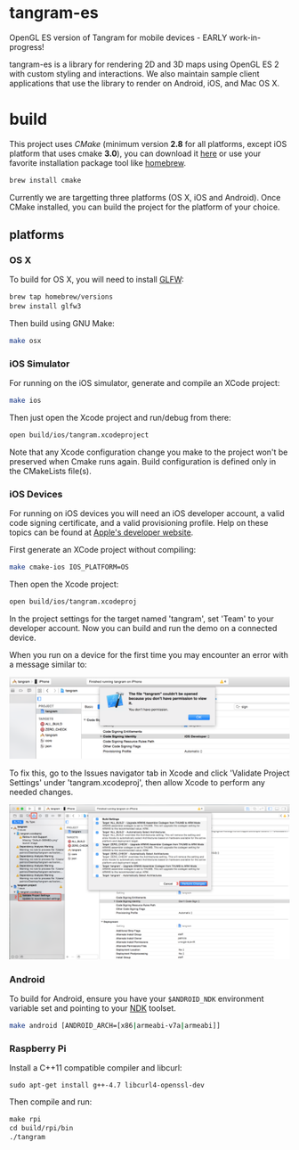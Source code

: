 tangram-es
==========

OpenGL ES version of Tangram for mobile devices - EARLY work-in-progress!

tangram-es is a library for rendering 2D and 3D maps using OpenGL ES 2 with custom styling and interactions. We also maintain sample client applications that use the library to render on Android, iOS, and Mac OS X. 

build
=====
This project uses _CMake_ (minimum version **2.8** for all platforms, except iOS platform that uses cmake **3.0**), you can download it [here](http://www.cmake.org/download/) or use your favorite installation package tool like [homebrew](http://brew.sh/).

```bash
brew install cmake
```

Currently we are targetting three platforms (OS X, iOS and Android). Once CMake installed, you can build the project for the platform of your choice. 

## platforms ##

### OS X ###
To build for OS X, you will need to install [GLFW](http://www.glfw.org/): 

```bash
brew tap homebrew/versions
brew install glfw3
```

Then build using GNU Make:

```bash
make osx
```

### iOS Simulator ###
For running on the iOS simulator, generate and compile an XCode project:

```bash
make ios
```

Then just open the Xcode project and run/debug from there: 

```bash
open build/ios/tangram.xcodeproject
```

Note that any Xcode configuration change you make to the project won't be preserved when Cmake runs again. Build configuration is defined only in the CMakeLists file(s).

### iOS Devices ###
For running on iOS devices you will need an iOS developer account, a valid code signing certificate, and a valid provisioning profile. Help on these topics can be found at [Apple's developer website](http://developer.apple.com). 

First generate an XCode project without compiling:

```bash
make cmake-ios IOS_PLATFORM=OS
```

Then open the Xcode project:

```bash
open build/ios/tangram.xcodeproj
```

In the project settings for the target named 'tangram', set 'Team' to your developer account. Now you can build and run the demo on a connected device.

When you run on a device for the first time you may encounter an error with a message similar to:

![`The file ... couldn’t be opened because you don’t have permission to view it.`](images/ios-00-error.png)

To fix this, go to the Issues navigator tab in Xcode and click 'Validate Project Settings' under 'tangram.xcodeproj', then allow Xcode to perform any needed changes.

![Steps](images/ios-00-steps.png)

### Android ###
To build for Android, ensure you have your `$ANDROID_NDK` environment variable set and pointing to your [NDK](https://developer.android.com/tools/sdk/ndk/index.html) toolset. 

```bash
make android [ANDROID_ARCH=[x86|armeabi-v7a|armeabi]]
```

### Raspberry Pi ###

Install a C++11 compatible compiler and libcurl:

```
sudo apt-get install g++-4.7 libcurl4-openssl-dev
```

Then compile and run:

```
make rpi
cd build/rpi/bin
./tangram
```
